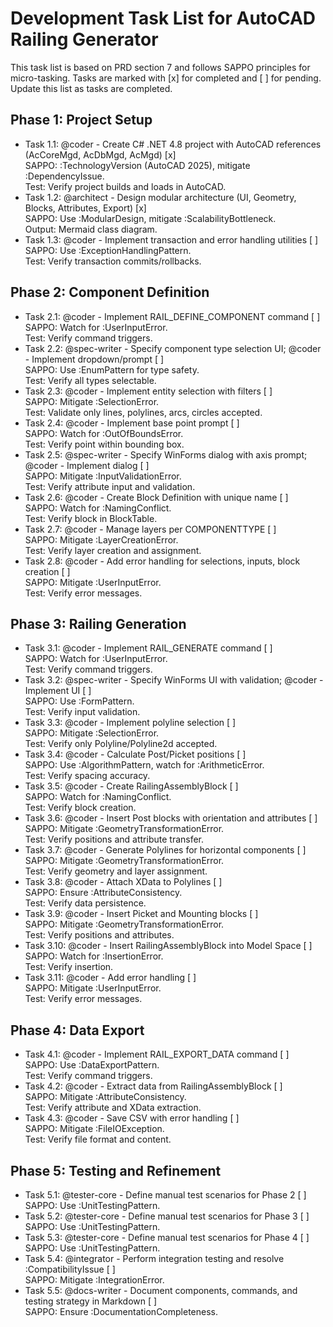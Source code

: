 # Development Task List for AutoCAD Railing Generator

This task list is based on PRD section 7 and follows SAPPO principles for micro-tasking. Tasks are marked with [x] for completed and [ ] for pending. Update this list as tasks are completed.

## Phase 1: Project Setup
- Task 1.1: @coder - Create C# .NET 4.8 project with AutoCAD references (AcCoreMgd, AcDbMgd, AcMgd) [x]  
  SAPPO: :TechnologyVersion (AutoCAD 2025), mitigate :DependencyIssue.  
  Test: Verify project builds and loads in AutoCAD.
- Task 1.2: @architect - Design modular architecture (UI, Geometry, Blocks, Attributes, Export) [x]  
  SAPPO: Use :ModularDesign, mitigate :ScalabilityBottleneck.  
  Output: Mermaid class diagram.
- Task 1.3: @coder - Implement transaction and error handling utilities [ ]  
  SAPPO: Use :ExceptionHandlingPattern.  
  Test: Verify transaction commits/rollbacks.

## Phase 2: Component Definition
- Task 2.1: @coder - Implement RAIL_DEFINE_COMPONENT command [ ]  
  SAPPO: Watch for :UserInputError.  
  Test: Verify command triggers.
- Task 2.2: @spec-writer - Specify component type selection UI; @coder - Implement dropdown/prompt [ ]  
  SAPPO: Use :EnumPattern for type safety.  
  Test: Verify all types selectable.
- Task 2.3: @coder - Implement entity selection with filters [ ]  
  SAPPO: Mitigate :SelectionError.  
  Test: Validate only lines, polylines, arcs, circles accepted.
- Task 2.4: @coder - Implement base point prompt [ ]  
  SAPPO: Watch for :OutOfBoundsError.  
  Test: Verify point within bounding box.
- Task 2.5: @spec-writer - Specify WinForms dialog with axis prompt; @coder - Implement dialog [ ]  
  SAPPO: Mitigate :InputValidationError.  
  Test: Verify attribute input and validation.
- Task 2.6: @coder - Create Block Definition with unique name [ ]  
  SAPPO: Watch for :NamingConflict.  
  Test: Verify block in BlockTable.
- Task 2.7: @coder - Manage layers per COMPONENTTYPE [ ]  
  SAPPO: Mitigate :LayerCreationError.  
  Test: Verify layer creation and assignment.
- Task 2.8: @coder - Add error handling for selections, inputs, block creation [ ]  
  SAPPO: Mitigate :UserInputError.  
  Test: Verify error messages.

## Phase 3: Railing Generation
- Task 3.1: @coder - Implement RAIL_GENERATE command [ ]  
  SAPPO: Watch for :UserInputError.  
  Test: Verify command triggers.
- Task 3.2: @spec-writer - Specify WinForms UI with validation; @coder - Implement UI [ ]  
  SAPPO: Use :FormPattern.  
  Test: Verify input validation.
- Task 3.3: @coder - Implement polyline selection [ ]  
  SAPPO: Mitigate :SelectionError.  
  Test: Verify only Polyline/Polyline2d accepted.
- Task 3.4: @coder - Calculate Post/Picket positions [ ]  
  SAPPO: Use :AlgorithmPattern, watch for :ArithmeticError.  
  Test: Verify spacing accuracy.
- Task 3.5: @coder - Create RailingAssemblyBlock [ ]  
  SAPPO: Watch for :NamingConflict.  
  Test: Verify block creation.
- Task 3.6: @coder - Insert Post blocks with orientation and attributes [ ]  
  SAPPO: Mitigate :GeometryTransformationError.  
  Test: Verify positions and attribute transfer.
- Task 3.7: @coder - Generate Polylines for horizontal components [ ]  
  SAPPO: Mitigate :GeometryTransformationError.  
  Test: Verify geometry and layer assignment.
- Task 3.8: @coder - Attach XData to Polylines [ ]  
  SAPPO: Ensure :AttributeConsistency.  
  Test: Verify data persistence.
- Task 3.9: @coder - Insert Picket and Mounting blocks [ ]  
  SAPPO: Mitigate :GeometryTransformationError.  
  Test: Verify positions and attributes.
- Task 3.10: @coder - Insert RailingAssemblyBlock into Model Space [ ]  
  SAPPO: Watch for :InsertionError.  
  Test: Verify insertion.
- Task 3.11: @coder - Add error handling [ ]  
  SAPPO: Mitigate :UserInputError.  
  Test: Verify error messages.

## Phase 4: Data Export
- Task 4.1: @coder - Implement RAIL_EXPORT_DATA command [ ]  
  SAPPO: Use :DataExportPattern.  
  Test: Verify command triggers.
- Task 4.2: @coder - Extract data from RailingAssemblyBlock [ ]  
  SAPPO: Mitigate :AttributeConsistency.  
  Test: Verify attribute and XData extraction.
- Task 4.3: @coder - Save CSV with error handling [ ]  
  SAPPO: Mitigate :FileIOException.  
  Test: Verify file format and content.

## Phase 5: Testing and Refinement
- Task 5.1: @tester-core - Define manual test scenarios for Phase 2 [ ]  
  SAPPO: Use :UnitTestingPattern.
- Task 5.2: @tester-core - Define manual test scenarios for Phase 3 [ ]  
  SAPPO: Use :UnitTestingPattern.
- Task 5.3: @tester-core - Define manual test scenarios for Phase 4 [ ]  
  SAPPO: Use :UnitTestingPattern.
- Task 5.4: @integrator - Perform integration testing and resolve :CompatibilityIssue [ ]  
  SAPPO: Mitigate :IntegrationError.
- Task 5.5: @docs-writer - Document components, commands, and testing strategy in Markdown [ ]  
  SAPPO: Ensure :DocumentationCompleteness.